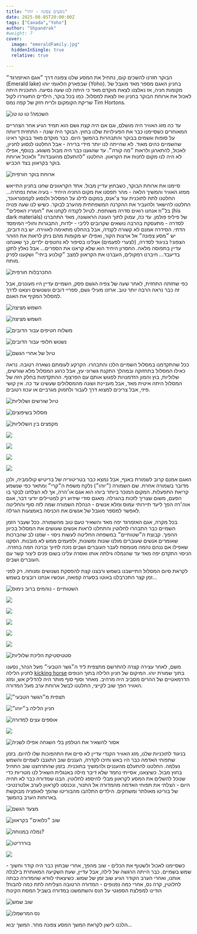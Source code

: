 ```yaml
---
title: "נוסעים צפונה - יוהו"
date: 2025-08-05T20:00:00Z
tags: ["Canada","Yoho"]
author: "Shpandrak"
#weight: 7
cover:
  image: "emeraldFamily.jpg"
  hiddenInSingle: true
  relative: true

---
```


הבוקר חזרנו להשכים קום, נתחיל את המסע שלנו צפונה דרך ״אגם האיזמרגד״ (Emerald lake) שבפארק הלאומי יוהו (Yoho). בחניון האגם מספר מאד מוגבל של מקומות חניה, אז נאלצנו לצאת מוקדם מאד כי היתה לנו שעה נסיעה. התוכנית היתה לאכול את ארוחת הבוקר בחניון ואז לצאת למסלול. כמו בכל בוקר, הילדים התעוררו לקול שריקת הקומקום ולריח חזק של קפה נמס Tim Hortons.

![](goodMorning.jpg "השכמה! טו טו טו")

עד כה מזג האוויר היה מושלם, וגם אם היה קצת גשם הוא תמיד הגיע אחר הצהריים המאוחרים כשסיימנו כבר את הפעילויות שלנו בחוץ. הבוקר היה שונה - התחזית דיווחה על סופות וגשמים בבוקר והתבהרות בהמשך היום. כבר מוקדם מאד בבוקר ראינו שהשמיים כהים מאוד. לא שהייתה לנו יותר מידי ברירה - אבל החלטנו לנסוע לחניון, לאכול, להתארגן ולראות ״מה קורה״. עד שהגענו כבר היה מבול משוגע. בנוסף, אפילו לא היה לנו מקום לחנות את הקראוון. החלטנו ״להתעלם מהעובדות״ ולאכול ארוחת בוקר בקראוון בצד הכביש.

![](breakfastRain.jpg "ארוחת בוקר חורפית")

סיימנו את ארוחת הבוקר, כשבחוץ עדיין מבול. אחד הקראוונים שחנו בחניון התייאש ממזג האוויר והמשיך הלאה - מהר תפסנו את מקום החניה היחיד - בעיה אחת נפתרה... החלטנו לתת לתוכנית עוד צ׳אנס, במקום לדלג על המסלול ולנסוע לקמפגראונד, החלטנו להישאר ולהעביר את ההקרנה המשפחתית מהערב לבוקר. כשיש לנו שעה פנויה בל״וז אנחנו רואים סדרה משותפת. לטיול לקנדה לקחנו את ״חומריו האפלים״ (his dark materials) של פיליפ פולמן. עד כה, עמוק לתוך העונה הראשונה, מאד התחברנו לסדרה - מתעסקת בהרבה נושאים שקרובים לליבי - ילדות, התבגרות וחוליי המימסד הדתי. הסידרה אמנם לא קשורה לקנדה, אבל בהחלט מתאימה לאווירה. יש בה דובים, יש ״מסע צפונה״ אל ארצות הקור, ואפילו יש מקומות מהם ניתן לראות את הזוהר הצפוני! בניגוד לסדרה, (לצערי לפעמים) אצלינו בסיפור לא נחטפים ילדים, כך שאנחנו עדיין בתפוסה מלאה.  החסרון היחיד הוא שלא קראנו את הספרים... אבל נאלץ לתקן בדיעבד... חיברנו רמקולים, העברנו את הקראוון למצב ״קולנוע ביתי״ ושקענו לפרק מותח.

![](raindyCuddling.jpg "התכרבלות חורפית")

כפי שחזתה התחזית, לאחר שעה של צפיה הגשם פסק, השמיים עדיין היו מעוננים, אבל זה כבר נראה הרבה יותר טוב. ארזנו מעילי גשם, ספריי דובים ונשנושים ויצאנו לדרך למסלול המקיף את האגם.

![](emerlad1.jpg "השמש מציצה")

![](emerald2.jpg "השמש מציצה")

![](emeraldBearWarning.jpg "משלוח חטיפים עבור הדובים")

![](emeraldBerries.jpg "נשנוש חלופי עבור הדובים")

![](emeraldWetLeaves.jpg "טיול של אחרי הגשם")

ככל שהתקדמנו במסלול השמיים הלכו והתבהרו. הקרקע לעומתם נשארה רטובה. נראה כאילו המסלול בתחזוקה ובמהלך התקנת גשרוני עץ, אבל כרגע המסלול מלא שורשים, שלוליות, בוץ והמון הזדמנויות לפגוש אותם עם הפרצוף. ההתקדמות בחלק הזה של המסלול היתה איטית מאד, אבל מעניינת ושונה מהמסלולים שעשינו עד כה. אין קושי פיזי, אבל צריכים למצוא דרך לעבור ולחמוק מגרביים או עכוז רטובים.

![](emeraldRoots.jpg "טיול שורשים ושלוליות")

![](emeraldNemala.jpg "מסלול בשיפוצים")

![](emeraldPuddle.jpg "מקפצים בין השלוליות")

![](emeraldPitim.jpg)

![](emeraldPitim2.jpg)

![](emeraldFamily.jpg)

![](emeraldPano.jpg)

האגם אמנם קרוב לשמורת באנף, אבל נמצא כבר בטריטוריה של בריטיש קולומביה, ולכן מדובר בשמורה אחרת. שם השמורה (״יוהו״) נלקח משפת ה״קרי״ ומתאר כפי שנשמע קריאת התפעלות. המקום המוכר ביותר ביוהו הוא אגם או׳הרה, אך לא הצלחנו לבקר בו הפעם, משום שצריך לזכות בהגרלה. מאגם סודי שידוע רק למטיילים יודעי דבר, אגם אוה׳רה הפך ליעד תיירותי עמוס ומלא אנשים - הנהלת השמורה שמה לזה סוף והחליטה לאפשר למספר מוגבל של אנשים את הכניסה באמצעות הגרלה.

בכל מקרה, אגם האזמרגד יפה מאד והשאיר טעם טוב מהשמורה. ככל שעבר הזמן השמיים כבר התבהרו לחלוטין והתחלנו לראות אנשים שעושים את המסלול בכיוון ההפוך. קבוצת ה״שטותיים״ במשפחה החליטה לעשות ניסוי - שמנו לב שהברכות שאומרים אנשים שעוברים מולנו שונות ומשונות, ולפעמים ממש לא מובנות. הסקנו שאפילו אם ננהם נהמה מנומסת לעבר העוברים ושבים נזכה לחיוך וברכה חמה בחזרה. הניסוי התקדם יפה מאד עד שהנמלה גילתה אותו ואסרה עלינו בשום פנים ליצור קשר עם העוברים ושבים.

לקראת סיום המסלול התיישבנו בשמש ורבצנו קצת להפסקת נשנושים ומנוחה. רק לפני זמן קצר התכרבלנו באוטו בסערה קפואה, ועכשיו אנחנו רובצים בשמש...

![](emeraldShtut.jpg "השטותיים - נוהמים ברוב נימוס")

![](emeraldKids.jpg)

![](emeraldSunny1.jpg)

![](emeraldSunny2.jpg)

![](emeraldSunny3.jpg)

![](emeraldSunny4.jpg)

![](emeraldStats.jpg "סטטיסטיקת הליכת שלוליות")

משם, לאחר עצירה קצרה להתרשם מתצפית ליד ה״גשר הטבעי״ מעל הנהר, נסענו לחניון הלילה [kicking horse](https://parks.canada.ca/pn-np/bc/yoho/activ/camping/avantpays-frontcountry#kickinghorse) בתוך שמורת יוהו. המיקום של חניון הלילה בתוך הנופים הדרמאטיים של ההרים מסביב היה מרהיב. מאחר וסוף סוף מותר היה להדליק אש, ומזג האוויר הפך שוב לקייצי, החלטנו לבשל ארוחת ערב מעל המדורה.

![](naturalBridge.jpg "תצפית מ״הגשר הטבעי״")

![](yohoCampground1.jpg "חניון הלילה ב״יוהו״")

![](yohoCampground2.jpg "אוספים עצים למדורה")

![](yohoCampground3.jpg)

![](yohoCampground4.jpg "אסור להשאיר את הטלפון בלי השגחה אפילו לשניה")

בניגוד לתוכניות שלנו, מזג האוויר הקנדי עדיין לא סיים את התהפוכות שלו להיום. בזמן שתפוחי האדמה כבר היו באש וחיכו לקדרה, העננים שוב התגנבו לשמיים והשמש נעלמה. החלטנו להתעלם מהעננים ולהמשיך בתוכנית. בזמן שהתרחצנו שוב התחיל בחוץ מבול. כשיצאנו, אסייתי נחמד שלא דיבר מילה באנגלית השאיל לנו מטריות כדי שנוכל להשלים את המסע לקראוון מבלי להיספג לחלוטין. הבנו שמדורה כבר לא תהיה היום - הצלתי את תפוחי האדמה מהמדורה אל התנור, ונכנסנו לקראוון לערב אלטרנטיבי של בוריטו מאולתר ומשחקים. הילדים התלהבו מהבוריטו שהפך לאופציה מבוקשת בארוחות הערב בהמשך. 

![](yohoRainWalk.jpg "מצעד הגשם")

![](yohoCampground5.jpg "שוב ״כלואים״ בקראוון")

![](yohoNemalaDesert.jpg "נמלה במנוחה?")

![](yohoDinner1.jpg "בוררריטו")

![](yohoDinner2.jpg)

כשסיימנו לאכול ולשטוף את הכלים - שוב מהפך, אחרי שבחוץ כבר היה קודר וחשוך - שמש בשמיים. כבר הייתה הרגשה של לילה, אבל עדיין, שעת השקיעה המאוחרת בילבלה אותנו, ואחרי הערב הקודר הגיע שוב זמן של שמש. כשיצאתי לוודא שהמדורה כבתה לחלוטין, קרה נס, אחרי כמה נפנופים - המדורה הרטובה הצליחה לתת כמה להבות! הודינו למפלצת הספגטי על הנס והשתמשנו במדורה בשביל המסת הקינוח

![](yohoSunAfter.jpg "שוב שמש")

![](yohoMarshmallows.jpg "נס המרשמלו")

הלכנו לישון לקראת המשך המסע צפונה מחר. המשך יבוא...
